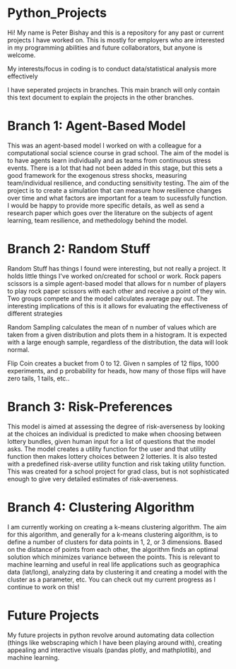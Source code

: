 # Python_Projects
Hi!
My name is Peter Bishay and this is a repository for any past or current projects I have worked on. This is mostly for employers who are interested in my programming abilities and future collaborators, but anyone is welcome. 

My interests/focus in coding is to conduct data/statistical analysis more effectively

I have seperated projects in branches. This main branch will only contain this text document to explain the projects in the other branches.

# Branch 1: Agent-Based Model
This was an agent-based model I worked on with a colleague for a computational social science course in grad school. The aim of the model is to have agents learn individually and as teams from continuous stress events. There is a lot that had not been added in this stage, but this sets a good framework for the exogenous stress shocks, measuring team/individual resilience, and conducting sensitivity testing. The aim of the project is to create a simulation that can measure how resilience changes over time and what factors are important for a team to sucessfully function. I would be happy to provide more specific details, as well as send a research paper which goes over the literature on the subjects of agent learning, team resilience, and methedology behind the model.

# Branch 2: Random Stuff
Random Stuff has things I found were interesting, but not really a project. It holds little things I've worked on/created for school or work. 
Rock papers scissors is a simple agent-based model that allows for n number of players to play rock paper scissors with each other and receive a point of they win. Two groups compete and the model calculates average pay out. The interesting implications of this is it allows for evaluating the effectiveness of different strategies 

Random Sampling calculates the mean of n number of values which are taken from a given distribution and plots them in a histogram. It is expected with a large enough sample, regardless of the distribution, the data will look normal. 

Flip Coin creates a bucket from 0 to 12. Given n samples of 12 flips, 1000 experiments, and p probability for heads, how many of those flips will have zero tails, 1 tails, etc.. 

# Branch 3: Risk-Preferences
This model is aimed at assessing the degree of risk-averseness by looking at the choices an individual is predicted to make when choosing between lottery bundles, given human input for a list of questions that the model asks. The model creates a utility function for the user and that utility function then makes lottery choices between 2 lotteries. It is also tested with a predefined risk-averse utility function and risk taking utility function. This was created for a school project for grad class, but is not sophisticated enough to give very detailed estimates of risk-averseness. 

# Branch 4: Clustering Algorithm
I am currently working on creating a k-means clustering algorithm. The aim for this algorithm, and generally for a k-means clustering algorithm, is to define a number of clusters for data points in 1, 2, or 3 dimensions. Based on the distance of points from each other, the algorithm finds an optimal solution which minimizes variance between the points. This is relevant to machine learning and useful in real life applications such as geographica data (lat/long), analyzing data by clustering it and creating a model with the cluster as a parameter, etc. You can check out my current progress as I continue to work on this!

# Future Projects
My future projects in python revolve around automating data collection (things like webscraping which I have been playing around with), creating appealing and interactive visuals (pandas plotly, and mathplotlib), and machine learning.  
